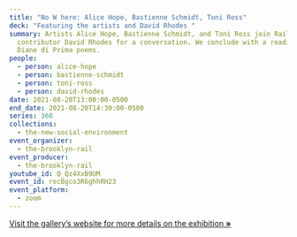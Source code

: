 ```yaml
---
title: "No W here: Alice Hope, Bastienne Schmidt, Toni Ross"
deck: "Featuring the artists and David Rhodes "
summary: Artists Alice Hope, Bastienne Schmidt, and Toni Ross join Rail
  contributor David Rhodes for a conversation. We conclude with a reading of
  Diane di Prima poems.
people:
  - person: alice-hope
  - person: bastienne-schmidt
  - person: toni-ross
  - person: david-rhodes
date: 2021-08-20T13:00:00-0500
end_date: 2021-08-20T14:30:00-0500
series: 368
collections:
  - the-new-social-environment
event_organizer:
  - the-brooklyn-rail
event_producer:
  - the-brooklyn-rail
youtube_id: Q_Qz4XxB9UM
event_id: recBgco3R6ghhRH23
event_platform:
  - zoom
---
```

[Visit the gallery’s website for more details on the exhibition **»**](https://www.riccomaresca.com/exhibitions/213-no-w-here-alice-hope-bastienne-schmidt-toni/)